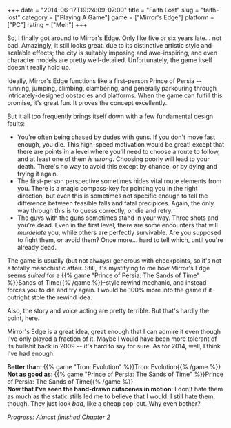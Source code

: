 +++
date = "2014-06-17T19:24:09-07:00"
title = "Faith Lost"
slug = "faith-lost"
category = ["Playing A Game"]
game = ["Mirror's Edge"]
platform = ["PC"]
rating = ["Meh"]
+++

So, I finally got around to Mirror's Edge.  Only like five or six years late... not bad.  Amazingly, it still looks great, due to its distinctive artistic style and scalable effects; the city is suitably imposing and awe-inspiring, and even character models are pretty well-detailed.  Unfortunately, the game itself doesn't really hold up.

Ideally, Mirror's Edge functions like a first-person Prince of Persia -- running, jumping, climbing, clambering, and generally parkouring through intricately-designed obstacles and platforms.  When the game can fulfill this promise, it's great fun.  It proves the concept excellently.

But it all too frequently brings itself down with a few fundamental design faults:

<ul>
<li>You're often being chased by dudes with guns.  If you don't move fast enough, you die.  This high-speed motivation would be great! except that there are points in a level where you'll need to choose a route to follow, and at least one of them <i>is wrong</i>.  Choosing poorly will lead to your death.  There's no way to avoid this except by chance, or by dying and trying it again.</li>
<li>The first-person perspective sometimes hides vital route elements from you.  There is a magic compass-key for pointing you in the right direction, but even this is sometimes not specific enough to tell the difference between feasible falls and fatal precipices.  Again, the only way through this is to guess correctly, or die and retry.</li>
<li>The guys with the guns sometimes stand in your way.  Three shots and you're dead.  Even in the first level, there are some encounters that will <i>murdelate</i> you, while others are perfectly survivable.  Are you supposed to fight them, or avoid them?  Once more... hard to tell which, until you're already dead.</li>
</ul>

The game is usually (but not always) generous with checkpoints, so it's not a totally masochistic affair.  Still, it's mystifying to me how Mirror's Edge seems <i>suited</i> for a {{% game "Prince of Persia: The Sands of Time" %}}Sands of Time{{% /game %}}-style rewind mechanic, and instead forces you to die and try again.  I would be 100% more into the game if it outright stole the rewind idea.

Also, the story and voice acting are pretty terrible.  But that's hardly the point, here.

Mirror's Edge is a great idea, great enough that I can admire it even though I've only played a fraction of it.  Maybe I would have been more tolerant of its bullshit back in 2009 -- it's hard to say for sure.  As for 2014, well, I think I've had enough.

<b>Better than</b>: {{% game "Tron: Evolution" %}}Tron: Evolution{{% /game %}}  
<b>Not as good as</b>: {{% game "Prince of Persia: The Sands of Time" %}}Prince of Persia: The Sands of Time{{% /game %}}  
<b>Now that I've seen the hand-drawn cutscenes in motion</b>: I don't hate them as much as the static stills led me to believe that I would.  I still hate them, though.  They just look <i>bad</i>, like a cheap cop-out.  Why even bother?

<i>Progress: Almost finished Chapter 2</i>
